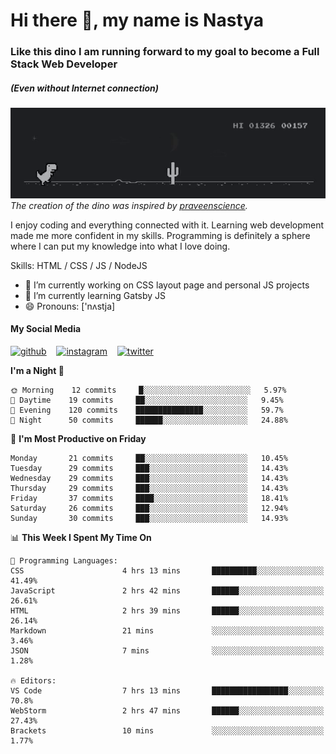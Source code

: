 # Hi there 👋, my name is Nastya
### Like this dino I am running forward to my goal to become a Full Stack Web Developer
##### (Even without Internet connection)
[//]: # (Here may be a photo)

![Dino](https://raw.githubusercontent.com/nastyacodes/nastyacodes/master/images/dino.gif)  
*The creation of the dino was inspired by [praveenscience](https://github.com/praveenscience).*  

I enjoy coding and everything connected with it.
Learning web development made me more confident in my skills.
Programming is definitely a sphere where I can put my knowledge into what I love doing.

Skills: HTML  / CSS / JS / NodeJS

- 🔭 I’m currently working on CSS layout page and personal JS projects
- 🌱 I’m currently learning Gatsby JS 
- 😄 Pronouns: ['nʌstja] 

#### My Social Media
[<img src='images\social-media\github.ico' alt='github' height='50'>](https://github.com/nastyacodes) &nbsp;&nbsp; [<img src='images\social-media\instagram.ico' alt='instagram' height='50'>](https://www.instagram.com/nastyacodes/) &nbsp;&nbsp; [<img src='images\social-media\twitter.ico' alt='twitter' height='50'>](https://twitter.com/nastyacodes)  

<!--START_SECTION:waka-->
**I'm a Night 🦉** 

```text
🌞 Morning    12 commits     █░░░░░░░░░░░░░░░░░░░░░░░░   5.97% 
🌆 Daytime    19 commits     ██░░░░░░░░░░░░░░░░░░░░░░░   9.45% 
🌃 Evening    120 commits    ███████████████░░░░░░░░░░   59.7% 
🌙 Night      50 commits     ██████░░░░░░░░░░░░░░░░░░░   24.88%

```
📅 **I'm Most Productive on Friday** 

```text
Monday       21 commits     ██░░░░░░░░░░░░░░░░░░░░░░░   10.45% 
Tuesday      29 commits     ███░░░░░░░░░░░░░░░░░░░░░░   14.43% 
Wednesday    29 commits     ███░░░░░░░░░░░░░░░░░░░░░░   14.43% 
Thursday     29 commits     ███░░░░░░░░░░░░░░░░░░░░░░   14.43% 
Friday       37 commits     ████░░░░░░░░░░░░░░░░░░░░░   18.41% 
Saturday     26 commits     ███░░░░░░░░░░░░░░░░░░░░░░   12.94% 
Sunday       30 commits     ███░░░░░░░░░░░░░░░░░░░░░░   14.93%

```


📊 **This Week I Spent My Time On** 

```text
💬 Programming Languages: 
CSS                      4 hrs 13 mins       ██████████░░░░░░░░░░░░░░░   41.49% 
JavaScript               2 hrs 42 mins       ██████░░░░░░░░░░░░░░░░░░░   26.61% 
HTML                     2 hrs 39 mins       ██████░░░░░░░░░░░░░░░░░░░   26.14% 
Markdown                 21 mins             ░░░░░░░░░░░░░░░░░░░░░░░░░   3.46% 
JSON                     7 mins              ░░░░░░░░░░░░░░░░░░░░░░░░░   1.28%

🔥 Editors: 
VS Code                  7 hrs 13 mins       █████████████████░░░░░░░░   70.8% 
WebStorm                 2 hrs 47 mins       ██████░░░░░░░░░░░░░░░░░░░   27.43% 
Brackets                 10 mins             ░░░░░░░░░░░░░░░░░░░░░░░░░   1.77%

```


<!--END_SECTION:waka-->

<!-- [![Top Langs](https://github-readme-stats.vercel.app/api/top-langs/?username=nastyacodes&layout=compact)](https://github.com/anuraghazra/github-readme-stats)

[![willianrod's wakatime stats](https://github-readme-stats.vercel.app/api/wakatime?username=nastyacodes&layout=compact)](https://github.com/anuraghazra/github-readme-stats) -->
